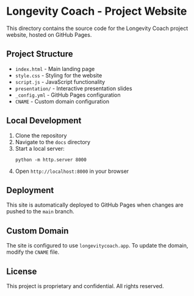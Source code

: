 # Longevity Coach - Project Website

This directory contains the source code for the Longevity Coach project website, hosted on GitHub Pages.

## Project Structure

- `index.html` - Main landing page
- `style.css` - Styling for the website
- `script.js` - JavaScript functionality
- `presentation/` - Interactive presentation slides
- `_config.yml` - GitHub Pages configuration
- `CNAME` - Custom domain configuration

## Local Development

1. Clone the repository
2. Navigate to the `docs` directory
3. Start a local server:
   ```
   python -m http.server 8000
   ```
4. Open `http://localhost:8000` in your browser

## Deployment

This site is automatically deployed to GitHub Pages when changes are pushed to the `main` branch.

## Custom Domain

The site is configured to use `longevitycoach.app`. To update the domain, modify the `CNAME` file.

## License

This project is proprietary and confidential. All rights reserved.
